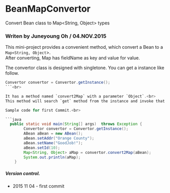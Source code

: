 # BeanMapConvertor
Convert Bean class to Map&lt;String, Object> types

###  Writen by Juneyoung Oh / 04.NOV.2015

This mini-project provides a convenient method, which convert a Bean to a `Map<String, Object`>.<br>
After converting, Map has fieldName as key and value for value.<br>

The convertor class is designed with singletone. You can get a instance like follow.<br>
```java
Convertor convertor = Convertor.getInstance();
```<br>

It has a method named `convert2Map` with a parameter `Object`.<br>
This method will search `get` method from the instance and invoke that.<br>

Sample code for first Commit.<br>

```java
  public static void main(String[] args)  throws Exception {
		Convertor convertor = Convertor.getInstance();
		ABean aBean = new ABean();
		aBean.setAddr("Orange County");
		aBean.setName("GoodJob!");
		aBean.setId(10);
		Map<String, Object> aMap = convertor.convert2Map(aBean);
		System.out.println(aMap);
	}
```


##### Version control.
<ul>
  <li>2015 11 04 - first commit</li>
<ul>

